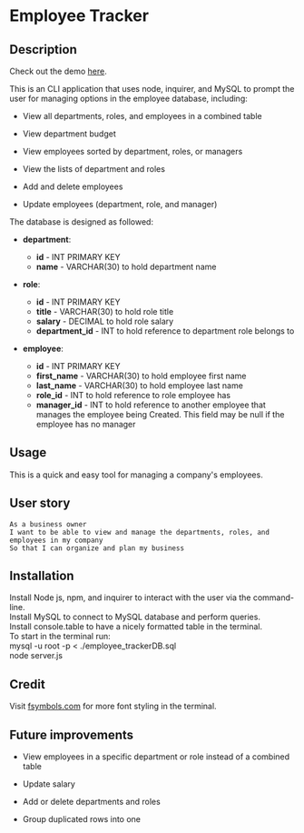 # Employee Tracker

## Description

Check out the demo [here](https://www.youtube.com/watch?v=hNgFcM0vblg&feature=youtu.be).

This is an CLI application that uses node, inquirer, and MySQL to prompt the user for managing options in the employee database, including: 

* View all departments, roles, and employees in a combined table

* View department budget

* View employees sorted by department, roles, or managers

* View the lists of department and roles

* Add and delete employees

* Update employees (department, role, and manager)

The database is designed as followed: 

* **department**:

  * **id** - INT PRIMARY KEY
  * **name** - VARCHAR(30) to hold department name

* **role**:

  * **id** - INT PRIMARY KEY
  * **title** -  VARCHAR(30) to hold role title
  * **salary** -  DECIMAL to hold role salary
  * **department_id** -  INT to hold reference to department role belongs to

* **employee**:

  * **id** - INT PRIMARY KEY
  * **first_name** - VARCHAR(30) to hold employee first name
  * **last_name** - VARCHAR(30) to hold employee last name
  * **role_id** - INT to hold reference to role employee has
  * **manager_id** - INT to hold reference to another employee that manages the employee being Created. This field may be null if the employee has no manager

## Usage

This is a quick and easy tool for managing a company's employees.

## User story

```
As a business owner
I want to be able to view and manage the departments, roles, and employees in my company
So that I can organize and plan my business
```

## Installation

Install Node js, npm, and inquirer to interact with the user via the command-line. 
<br>
Install MySQL to connect to MySQL database and perform queries.
<br>
Install console.table to have a nicely formatted table in the terminal.
<br>
To start in the terminal run:
<br>
mysql -u root -p < ./employee_trackerDB.sql 
<br>
node server.js

## Credit

Visit [fsymbols.com](https://fsymbols.com/ ) for more font styling in the terminal.

## Future improvements

* View employees in a specific department or role instead of a combined table

* Update salary

* Add or delete departments and roles

* Group duplicated rows into one
